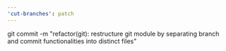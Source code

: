 ```yaml
---
'cut-branches': patch
---
```


git commit -m "refactor(git): restructure git module by separating branch and commit functionalities into distinct files"
